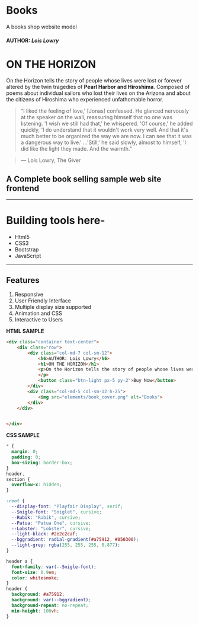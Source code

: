 # Books

A books shop website model

#### AUTHOR: _Lois Lowry_

# ON THE HORIZON

On the Horizon tells the story of people whose lives were lost or forever altered by the twin
tragedies of **Pearl Harbor and Hiroshima**. Composed of poems about individual sailors who lost
their lives on the Arizona and about the citizens of Hiroshima who experienced unfathomable
horror.

> “I liked the feeling of love,' [Jonas] confessed. He glanced nervously at the speaker on the wall, reassuring himself that no one was listening. 'I wish we still had that,' he whispered. 'Of course,' he added quickly, 'I do understand that it wouldn't work very well. And that it's much better to be organized the way we are now. I can see that it was a dangerous way to live.'
> ...'Still,' he said slowly, almost to himself, 'I did like the light they made. And the warmth.”

> ― Lois Lowry, The Giver

## A Complete book selling sample web site frontend

---

# Building tools here-

- Html5
- CSS3
- Bootstrap
- JavaScript

---

## Features

1. Responsive
2. User Friendly Interface
3. Multiple display size supported
4. Animation and CSS
5. Interactive to Users

**HTML SAMPLE**

```HTML
<div class="container text-center">
    <div class="row">
        <div class="col-md-7 col-sm-12">
            <h6>AUTHOR: Lois Lowry</h6>
            <h1>ON THE HORIZON</h1>
            <p>On the Horizon tells the story of people whose lives were lost or forever altered by the twin tragedies of Pearl Harbor and Hiroshima. Composed of poems about individual sailors who lost their lives on the Arizona and about the citizens of Hiroshima who experienced unfathomable horror.
            </p>
            <button class="btn-light px-5 py-2">Buy Now</button>
        </div>
        <div class="col-md-5 col-sm-12 h-25">
            <img src="elements/book_cover.png" alt="Books">
        </div>
    </div>


</div>
```

**CSS SAMPLE**

```CSS
* {
  margin: 0;
  padding: 0;
  box-sizing: border-box;
}
header,
section {
  overflow-x: hidden;
}

:root {
  --display-font: "Playfair Display", serif;
  --Snigle-font: "Sniglet", cursive;
  --Rubik: "Rubik", cursive;
  --Patua: "Patua One", cursive;
  --Lobster: "Lobster", cursive;
  --light-black: #2e2c2caf;
  --bggradient: radial-gradient(#a75912, #050300);
  --light-grey: rgba(255, 255, 255, 0.877);
}

header a {
  font-family: var(--Snigle-font);
  font-size: 0.9em;
  color: whitesmoke;
}
header {
  background: #a75912;
  background: var(--bggradient);
  background-repeat: no-repeat;
  min-height: 100vh;
}

```


